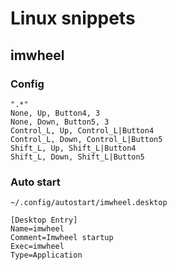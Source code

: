 # Linux snippets

## imwheel

### Config

```
".*"
None, Up, Button4, 3
None, Down, Button5, 3
Control_L, Up, Control_L|Button4
Control_L, Down, Control_L|Button5
Shift_L, Up, Shift_L|Button4
Shift_L, Down, Shift_L|Button5
```

### Auto start

`~/.config/autostart/imwheel.desktop`

```
[Desktop Entry]
Name=imwheel
Comment=Imwheel startup
Exec=imwheel
Type=Application
```
